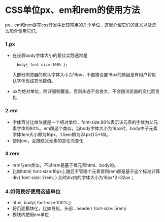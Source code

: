 # CSS单位px、em和rem的使用方法
px、em和rem是在css开发中比较常用的几个单位，这里介绍它们的含义以及怎么配合使用它们。
### 1.px
* 在设置body字体大小的最佳实践通常是

		body{ font-size:100% };
		
	大部分浏览器的默认字体大小为16px，不直接设置16px的原因是有用户将默认字体改成其他数值。
	
* px为绝对单位，除非强制覆盖，否则永远不会放大，不会随浏览器的变化而变化

### 2.em
* 字体百分比单位就是一个相对单位，font-size:80%表示该元素的字体为父元素字体的80%。em跟这个类似，当body字体大小为16px时，body中子元素字体1em大小即为16px，1.5em即为24px(1.5*16)。
* 使用em，会跟随父元素的变化而变化

### 3.rem
* rem与em类似，不过rem是基于根元素html、body的。
* 比如html{ font-size:16px;},随后不管哪个元素使用rem都是基于这个标准计算
	div{ font-size: 2rem; } 此时div内的字体大小为16px*2=32px；
	
### 4.如何良好使用这些单位
* html, body{ font-size:100%;}
* 将页面模块化，比如导航，头部...header{ font-size: 5rem}
* 模块内使用em单位


		
		